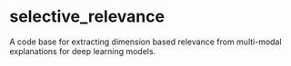 # selective_relevance
A code base for extracting dimension based relevance from multi-modal explanations for deep learning models.
